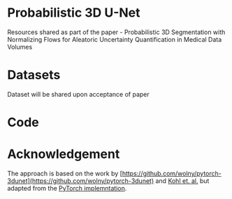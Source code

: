# Probabilistic 3D U-Net 
Resources shared as part of the paper - Probabilistic 3D Segmentation with Normalizing Flows for Aleatoric Uncertainty Quantification in Medical Data Volumes

# Datasets
Dataset will be shared upon acceptance of paper

# Code

# Acknowledgement
The approach is based on the work by [https://github.com/wolny/pytorch-3dunet](https://github.com/wolny/pytorch-3dunet) and [Kohl et. al.](https://arxiv.org/abs/1806.05034) but adapted from the [PyTorch implemntation](https://github.com/stefanknegt/Probabilistic-Unet-Pytorch).


